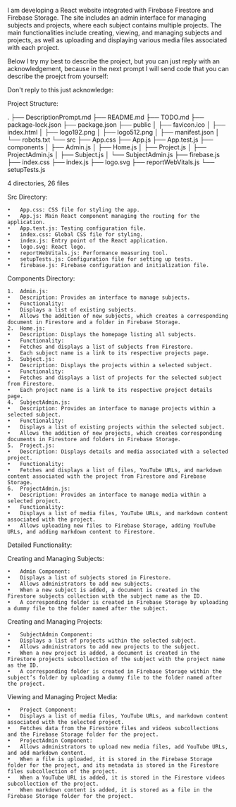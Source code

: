 I am developing a React website integrated with Firebase Firestore and Firebase Storage. The site includes an admin interface for managing subjects and projects, where each subject contains multiple projects. The main functionalities include creating, viewing, and managing subjects and projects, as well as uploading and displaying various media files associated with each project.

Below I try my best to describe the project, but you can just reply with an acknowledgement, because in the next prompt I will send code that you can describe the proejct from yourself:

Don't reply to this just acknowledge:

Project Structure:

.
├── DescriptionPrompt.md
├── README.md
├── TODO.md
├── package-lock.json
├── package.json
├── public
│   ├── favicon.ico
│   ├── index.html
│   ├── logo192.png
│   ├── logo512.png
│   ├── manifest.json
│   └── robots.txt
└── src
    ├── App.css
    ├── App.js
    ├── App.test.js
    ├── components
    │   ├── Admin.js
    │   ├── Home.js
    │   ├── Project.js
    │   ├── ProjectAdmin.js
    │   ├── Subject.js
    │   └── SubjectAdmin.js
    ├── firebase.js
    ├── index.css
    ├── index.js
    ├── logo.svg
    ├── reportWebVitals.js
    └── setupTests.js

4 directories, 26 files

Src Directory:

	•	App.css: CSS file for styling the app.
	•	App.js: Main React component managing the routing for the application.
	•	App.test.js: Testing configuration file.
	•	index.css: Global CSS file for styling.
	•	index.js: Entry point of the React application.
	•	logo.svg: React logo.
	•	reportWebVitals.js: Performance measuring tool.
	•	setupTests.js: Configuration file for setting up tests.
	•	firebase.js: Firebase configuration and initialization file.

Components Directory:

	1.	Admin.js:
	•	Description: Provides an interface to manage subjects.
	•	Functionality:
	•	Displays a list of existing subjects.
	•	Allows the addition of new subjects, which creates a corresponding document in Firestore and a folder in Firebase Storage.
	2.	Home.js:
	•	Description: Displays the homepage listing all subjects.
	•	Functionality:
	•	Fetches and displays a list of subjects from Firestore.
	•	Each subject name is a link to its respective projects page.
	3.	Subject.js:
	•	Description: Displays the projects within a selected subject.
	•	Functionality:
	•	Fetches and displays a list of projects for the selected subject from Firestore.
	•	Each project name is a link to its respective project details page.
	4.	SubjectAdmin.js:
	•	Description: Provides an interface to manage projects within a selected subject.
	•	Functionality:
	•	Displays a list of existing projects within the selected subject.
	•	Allows the addition of new projects, which creates corresponding documents in Firestore and folders in Firebase Storage.
	5.	Project.js:
	•	Description: Displays details and media associated with a selected project.
	•	Functionality:
	•	Fetches and displays a list of files, YouTube URLs, and markdown content associated with the project from Firestore and Firebase Storage.
	6.	ProjectAdmin.js:
	•	Description: Provides an interface to manage media within a selected project.
	•	Functionality:
	•	Displays a list of media files, YouTube URLs, and markdown content associated with the project.
	•	Allows uploading new files to Firebase Storage, adding YouTube URLs, and adding markdown content to Firestore.

Detailed Functionality:

Creating and Managing Subjects:

	•	Admin Component:
	•	Displays a list of subjects stored in Firestore.
	•	Allows administrators to add new subjects.
	•	When a new subject is added, a document is created in the Firestore subjects collection with the subject name as the ID.
	•	A corresponding folder is created in Firebase Storage by uploading a dummy file to the folder named after the subject.

Creating and Managing Projects:

	•	SubjectAdmin Component:
	•	Displays a list of projects within the selected subject.
	•	Allows administrators to add new projects to the subject.
	•	When a new project is added, a document is created in the Firestore projects subcollection of the subject with the project name as the ID.
	•	A corresponding folder is created in Firebase Storage within the subject’s folder by uploading a dummy file to the folder named after the project.

Viewing and Managing Project Media:

	•	Project Component:
	•	Displays a list of media files, YouTube URLs, and markdown content associated with the selected project.
	•	Fetches data from the Firestore files and videos subcollections and the Firebase Storage folder for the project.
	•	ProjectAdmin Component:
	•	Allows administrators to upload new media files, add YouTube URLs, and add markdown content.
	•	When a file is uploaded, it is stored in the Firebase Storage folder for the project, and its metadata is stored in the Firestore files subcollection of the project.
	•	When a YouTube URL is added, it is stored in the Firestore videos subcollection of the project.
	•	When markdown content is added, it is stored as a file in the Firebase Storage folder for the project.
